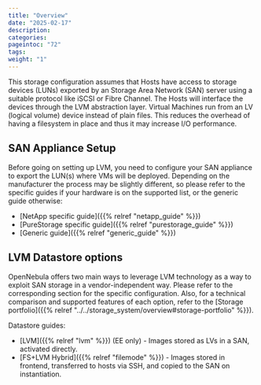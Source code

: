 ```yaml
---
title: "Overview"
date: "2025-02-17"
description:
categories:
pageintoc: "72"
tags:
weight: "1"
---
```


This storage configuration assumes that Hosts have access to storage devices (LUNs) exported by an
Storage Area Network (SAN) server using a suitable protocol like iSCSI or Fibre Channel. The Hosts
will interface the devices through the LVM abstraction layer. Virtual Machines run from an LV
(logical volume) device instead of plain files. This reduces the overhead of having a filesystem in
place and thus it may increase I/O performance.

## SAN Appliance Setup

Before going on setting up LVM, you need to configure your SAN appliance to export the LUN(s) where
VMs will be deployed. Depending on the manufacturer the process may be slightly different, so please
refer to the specific guides if your hardware is on the supported list, or the generic guide
otherwise:

- [NetApp specific guide]({{% relref "netapp_guide" %}})
- [PureStorage specific guide]({{% relref "purestorage_guide" %}})
- [Generic guide]({{% relref "generic_guide" %}})

## LVM Datastore options

OpenNebula offers two main ways to leverage LVM technology as a way to exploit SAN storage in a
vendor-independent way. Please refer to the corresponding section for the specific configuration.
Also, for a technical comparison and supported features of each option, refer to the [Storage
portfolio]({{% relref "../../storage_system/overview#storage-portfolio" %}}).

Datastore guides:

- [LVM]({{% relref "lvm" %}}) (EE only) - Images stored as LVs in a SAN, activated directly.
- [FS+LVM Hybrid]({{% relref "filemode" %}}) - Images stored in frontend, transferred to hosts via SSH, and copied to the SAN on instantiation.
